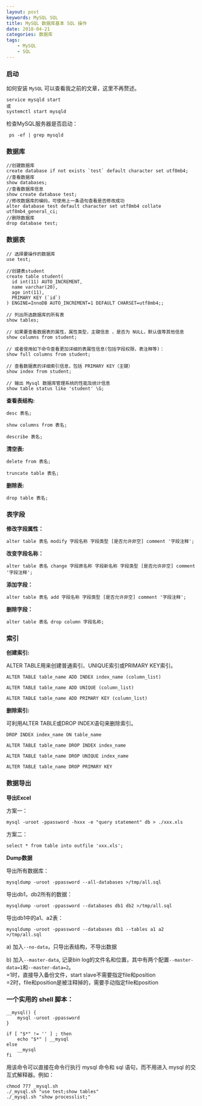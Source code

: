 ```yaml
---
layout: post
keywords: MySQL SQL
title: MySQL 数据库基本 SQL 操作
date: 2018-04-21
categories: 数据库
tags:
    - MySQL
    - SQL
---
```


### 启动
如何安装 `MySQL` 可以查看我之前的文章，这里不再赘述。

```
service mysqld start
或
systemctl start mysqld
```

检查MySQL服务器是否启动：

```
 ps -ef | grep mysqld
```

### 数据库

```
//创建数据库
create database if not exists `test` default character set utf8mb4;
//查看数据库
show databases;  
//查看数据库信息    
show create database test;
//修改数据库的编码，可使用上一条语句查看是否修改成功
alter database test default character set utf8mb4 collate utf8mb4_general_ci;      
//删除数据库
drop database test;
```
<!-- more -->

### 数据表

```
// 选择要操作的数据库
use test;

//创建表student
create table student(
  id int(11) AUTO_INCREMENT,
  name varchar(20),
  age int(11),
  PRIMARY KEY (`id`)
) ENGINE=InnoDB AUTO_INCREMENT=1 DEFAULT CHARSET=utf8mb4;;

// 列出所选数据库的所有表
show tables;

// 如果要查看数据表的属性，属性类型，主键信息 ，是否为 NULL，默认值等其他信息
show columns from student;

// 或者使用如下命令查看更加详细的表属性信息(包括字段权限，表注释等)：
show full columns from student;

// 查看数据表的详细索引信息，包括 PRIMARY KEY（主键）
show index from student;

// 输出 Mysql 数据库管理系统的性能及统计信息
show table status like 'student' \G;
```

**查看表结构:**

```
desc 表名;

show columns from 表名;

describe 表名;
```

**清空表:**

```
delete from 表名;

truncate table 表名;
```

**删除表:**

```
drop table 表名;
```

### 表字段

**修改字段属性：**

```
alter table 表名 modify 字段名称 字段类型 [是否允许非空] comment '字段注释';
```

**改变字段名称：**

```
alter table 表名 change 字段原名称 字段新名称 字段类型 [是否允许非空] comment '字段注释';
```

**添加字段：**

```
alter table 表名 add 字段名称 字段类型 [是否允许非空] comment '字段注释';
```

**删除字段：**

```
alter table 表名 drop column 字段名称;
```

### 索引

**创建索引:**

ALTER TABLE用来创建普通索引、UNIQUE索引或PRIMARY KEY索引。

```
ALTER TABLE table_name ADD INDEX index_name (column_list)

ALTER TABLE table_name ADD UNIQUE (column_list)

ALTER TABLE table_name ADD PRIMARY KEY (column_list)
```

**删除索引:**

可利用ALTER TABLE或DROP INDEX语句来删除索引。

```
DROP INDEX index_name ON table_name

ALTER TABLE table_name DROP INDEX index_name

ALTER TABLE table_name DROP UNIQUE index_name

ALTER TABLE table_name DROP PRIMARY KEY
```

### 数据导出

**导出Excel**

方案一：

```
mysql -uroot -ppassword -hxxx -e "query statement" db > ./xxx.xls
```

方案二：

```
select * from table into outfile 'xxx.xls'; 
```

**Dump数据**

导出所有数据库：

```
mysqldump -uroot -ppassword --all-databases >/tmp/all.sql
```

导出db1，db2所有的数据：

```
mysqldump -uroot -ppassword --databases db1 db2 >/tmp/all.sql
```

导出db1中的a1、a2表：

```
mysqldump -uroot -ppassword --databases db1 --tables a1 a2  >/tmp/all.sql
```

a) 加入`--no-data`，只导出表结构，不导出数据

b) 加入`--master-data`, 记录bin log的文件名和位置，其中有两个配置`--master-data=1`和`--master-data=2`。  
=1时，直接导入备份文件，start slave不需要指定file和position    
=2时，file和position是被注释掉的，需要手动指定file和position

### 一个实用的 shell 脚本：

```
__mysql() {
    mysql -uroot -ppassword
}

if [ "$*" != '' ] ; then
    echo "$*" | __mysql
else
    __mysql
fi
```
用该命令可以直接在命令行执行 mysql 命令和 sql 语句，而不用进入 mysql 的交互式解释器。例如：
```
chmod 777 _mysql.sh
./_mysql.sh "use test;show tables"
./_mysql.sh "show processlist;"
```


